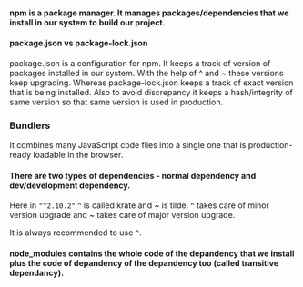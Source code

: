 #### npm is a package manager. It manages packages/dependencies that we install in our system to build our project.

#### package.json vs package-lock.json
package.json is a configuration for npm. It keeps a track of version of packages installed in our system. With the help of ^ and ~ these versions keep upgrading. Whereas package-lock.json keeps a track of exact version that is being installed. Also to avoid discrepancy it keeps a hash/integrity of same version so that same version is used in production.

### Bundlers
It combines many JavaScript code files into a single one that is production-ready loadable in the browser.

#### There are two types of dependencies - normal dependency and dev/development dependency.

Here in `"^2.10.2"` ^ is called krate and ~ is tilde. ^ takes care of minor version upgrade and ~ takes care of major version upgrade.

It is always recommended to use `^`.


#### node_modules contains the whole code of the depandency that we install plus the code of depandency of the depandency too (called transitive dependancy).

